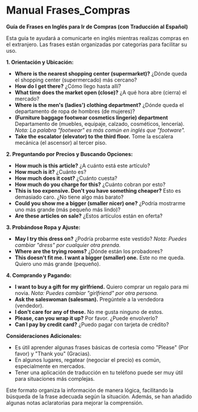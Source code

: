 # Manual Frases_Compras



**Guía de Frases en Inglés para Ir de Compras (con Traducción al Español)**

Esta guía te ayudará a comunicarte en inglés mientras realizas compras en el extranjero. Las frases están organizadas por categorías para facilitar su uso.

**1. Orientación y Ubicación:**

*   **Where is the nearest shopping center (supermarket)?**   ¿Dónde queda el shopping center (supermercado) más cercano?
*   **How do I get there?**   ¿Cómo llego hasta allí?
*   **What time does the market open (close)?**   ¿A qué hora abre (cierra) el mercado?
*   **Where is the men's (ladies') clothing department?**   ¿Dónde queda el departamento de ropa de hombres (de mujeres)?
*   **(Furniture baggage footwear cosmetics lingerie) department**   Departamento de (muebles, equipaje, calzado, cosméticos, lencería).  *Nota: La palabra "footwear" es más común en inglés que "footware".*
*   **Take the escalator (elevator) to the third floor.**   Tome la escalera mecánica (el ascensor) al tercer piso.

**2. Preguntando por Precios y Buscando Opciones:**

*   **How much is this article?**   ¿A cuánto está este artículo?
*   **How much is it?**   ¿Cuánto es?
*   **How much does it cost?**   ¿Cuánto cuesta?
*   **How much do you charge for this?**   ¿Cuánto cobran por esto?
*   **This is too expensive. Don't you have something cheaper?**   Esto es demasiado caro. ¿No tiene algo más barato?
*   **Could you show me a bigger (smaller nicer) one?**   ¿Podría mostrarme uno más grande (más pequeño  más lindo)?
*   **Are these articles on sale?**   ¿Estos artículos están en oferta?

**3. Probándose Ropa y Ajuste:**

*   **May I try this dress on?**   ¿Podría probarme este vestido? *Nota: Puedes cambiar "dress" por cualquier otra prenda.*
*   **Where are the trying rooms?**   ¿Dónde están los probadores?
*   **This doesn't fit me. I want a bigger (smaller) one.**   Este no me queda. Quiero uno más grande (pequeño).

**4. Comprando y Pagando:**

*   **I want to buy a gift for my girlfriend.**   Quiero comprar un regalo para mi novia. *Nota: Puedes cambiar "girlfriend" por otra persona.*
*   **Ask the saleswoman (salesman).**   Pregúntele a la vendedora (vendedor).
*   **I don't care for any of these.**   No me gusta ninguno de estos.
*   **Please, can you wrap it up?**   Por favor. ¿Puede envolverlo?
*   **Can I pay by credit card?**   ¿Puedo pagar con tarjeta de crédito?

**Consideraciones Adicionales:**

*   Es útil aprender algunas frases básicas de cortesía como "Please" (Por favor) y "Thank you" (Gracias).
*   En algunos lugares, regatear (negociar el precio) es común, especialmente en mercados.
*   Tener una aplicación de traducción en tu teléfono puede ser muy útil para situaciones más complejas.

Este formato organiza la información de manera lógica, facilitando la búsqueda de la frase adecuada según la situación.  Además, se han añadido algunas notas aclaratorias para mejorar la comprensión.
